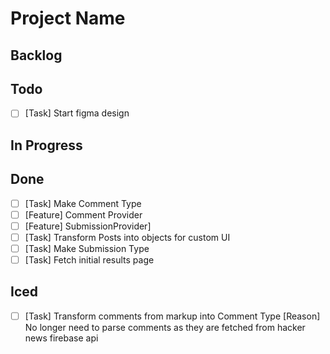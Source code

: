 # Project Name
## Backlog
## Todo
- [ ] [Task] Start figma design
## In Progress
## Done
- [ ] [Task] Make Comment Type
- [ ] [Feature] Comment Provider
- [ ] [Feature] SubmissionProvider]
- [ ] [Task] Transform Posts into objects for custom UI
- [ ] [Task] Make Submission Type
- [ ] [Task] Fetch initial results page
## Iced
- [ ] [Task] Transform comments from markup into Comment Type [Reason] No longer need to parse comments as they are fetched from hacker news firebase api
